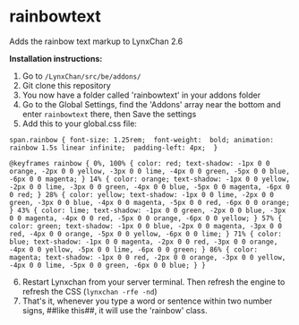 # rainbowtext
Adds the rainbow text markup to LynxChan 2.6

<b>Installation instructions:</b>

1. Go to ``/LynxChan/src/be/addons/``
2. Git clone this repository
3. You now have a folder called 'rainbowtext' in your addons folder
4. Go to the Global Settings, find the 'Addons' array near the bottom and enter ``rainbowtext`` there, then Save the settings
5. Add this to your global.css file:

``span.rainbow {
 font-size: 1.25rem; 
 font-weight:  bold;
 animation: rainbow 1.5s linear infinite; 
 padding-left: 4px; 
}``

``@keyframes rainbow {
    0%, 100% { color: red; text-shadow: -1px 0 0 orange, -2px 0 0 yellow, -3px 0 0 lime, -4px 0 0 green, -5px 0 0 blue, -6px 0 0 magenta; }
    14% { color: orange; text-shadow: -1px 0 0 yellow, -2px 0 0 lime, -3px 0 0 green, -4px 0 0 blue, -5px 0 0 magenta, -6px 0 0 red; }
    28% { color: yellow; text-shadow: -1px 0 0 lime, -2px 0 0 green, -3px 0 0 blue, -4px 0 0 magenta, -5px 0 0 red, -6px 0 0 orange; }
    43% { color: lime; text-shadow: -1px 0 0 green, -2px 0 0 blue, -3px 0 0 magenta, -4px 0 0 red, -5px 0 0 orange, -6px 0 0 yellow; }
    57% { color: green; text-shadow: -1px 0 0 blue, -2px 0 0 magenta, -3px 0 0 red, -4px 0 0 orange, -5px 0 0 yellow, -6px 0 0 lime; }
    71% { color: blue; text-shadow: -1px 0 0 magenta, -2px 0 0 red, -3px 0 0 orange, -4px 0 0 yellow, -5px 0 0 lime, -6px 0 0 green; }
    86% { color: magenta; text-shadow: -1px 0 0 red, -2px 0 0 orange, -3px 0 0 yellow, -4px 0 0 lime, -5px 0 0 green, -6px 0 0 blue; }
}``

6. Restart Lynxchan from your server terminal. Then refresh the engine to refresh the CSS (``lynxchan -rfe -nd``)
7. That's it, whenever you type a word or sentence within two number signs, ##like this##, it will use the 'rainbow' class. 
